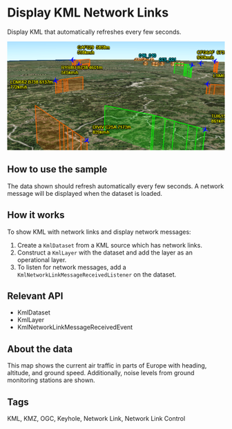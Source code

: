 # Display KML Network Links

Display KML that automatically refreshes every few seconds.

![](DisplayKMLNetworkLinks.png)

## How to use the sample

The data shown should refresh automatically every few seconds. A network message will be displayed when the dataset is loaded.

## How it works

To show KML with network links and display network messages:


1.  Create a `KmlDataset` from a KML source which has network links.
2.  Construct a `KmlLayer` with the dataset and add the layer as an operational layer.
3.  To listen for network messages, add a `KmlNetworkLinkMessageReceivedListener` on the dataset.


## Relevant API


*   KmlDataset
*   KmlLayer
*   KmlNetworkLinkMessageReceivedEvent


## About the data

This map shows the current air traffic in parts of Europe with heading, altitude, and ground speed. Additionally, noise levels from ground monitoring stations are shown.

## Tags

KML, KMZ, OGC, Keyhole, Network Link, Network Link Control